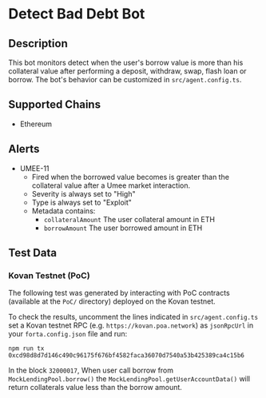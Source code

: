 # Detect Bad Debt Bot

## Description

This bot monitors detect when the user's borrow value is more than his collateral value after performing a deposit, withdraw, swap, flash loan or borrow. The bot's behavior can be customized in `src/agent.config.ts`.

## Supported Chains

- Ethereum

## Alerts

- UMEE-11
  - Fired when the borrowed value becomes is greater than the collateral value after a Umee market interaction.
  - Severity is always set to "High"
  - Type is always set to "Exploit"
  - Metadata contains:
    -  `collateralAmount` The user collateral amount in ETH
    -  `borrowAmount` The user borrowed amount in ETH

## Test Data

### Kovan Testnet (PoC)

The following test was generated by interacting with PoC contracts (available at the `PoC/` directory) deployed on the Kovan testnet.

To check the results, uncomment the lines indicated in `src/agent.config.ts` set a Kovan testnet RPC (e.g. `https://kovan.poa.network`) as `jsonRpcUrl` in your `forta.config.json` file and run:

```
npm run tx 0xcd98d8d7d146c490c96175f676bf4582faca36070d7540a53b425389ca4c15b6
```

In the block `32000017`, When user call borrow from `MockLendingPool.borrow()` the `MockLendingPool.getUserAccountData()` will return collaterals value less than the borrow amount.